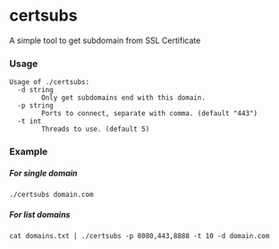 # certsubs
A simple tool to get subdomain from SSL Certificate
### Usage
```
Usage of ./certsubs:
  -d string
        Only get subdomains end with this domain.
  -p string
        Ports to connect, separate with comma. (default "443")
  -t int
        Threads to use. (default 5)
```
### Example
##### For single domain
```
./certsubs domain.com
```
##### For list domains
```
cat domains.txt | ./certsubs -p 8080,443,8888 -t 10 -d domain.com
```